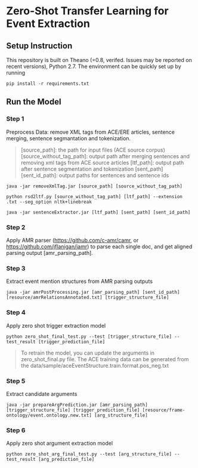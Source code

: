# Zero-Shot Transfer Learning for Event Extraction
## Setup Instruction
This repository is built on Theano (=0.8, verifed. Issues may be reported on recent versions), Python 2.7. The environment can be quickly set up by running 
```
pip install -r requirements.txt
```

## Run the Model

### Step 1
Preprocess Data: remove XML tags from ACE/ERE articles, sentence merging, sentence segmantation and tokenization.

 > [source_path]: the path for input files (ACE source corpus)
 > [source_without_tag_path]: output path after merging sentences and removing xml tags from ACE source articles
 > [ltf_path]: output path after sentence segmentation and tokenization
 > [sent_path] [sent_id_path]: output paths for sentences and sentence ids  


```
java -jar removeXmlTag.jar [source_path] [source_without_tag_path]
```
```
python rsd2ltf.py [source_without_tag_path] [ltf_path] --extension .txt --seg_option nltk+linebreak
```
```
java -jar sentenceExtractor.jar [ltf_path] [sent_path] [sent_id_path]
```

### Step 2
Apply AMR parser (https://github.com/c-amr/camr, or https://github.com/jflanigan/jamr) to parse each single doc, and get aligned parsing output [amr_parsing_path].

### Step 3
Extract event mention structures from AMR parsing outputs
```
java -jar amrPostProcessing.jar [amr_parsing_path] [sent_id_path] [resource/amrRelationsAnnotated.txt] [trigger_structure_file]
```

### Step 4
Apply zero shot trigger extraction model
```
python zero_shot_final_test.py --test [trigger_structure_file] --test_result [trigger_prediction_file]
```
> To retrain the model, you can update the arguments in zero_shot_final.py file. The ACE training data can be generated from the data/sample/aceEventStructure.train.format.pos_neg.txt

### Step 5
Extract candidate arguments
```
java -jar prepareArgPrediction.jar [amr_parsing_path] [trigger_structure_file] [trigger_prediction_file] [resource/frame-ontology/event.ontology.new.txt] [arg_structure_file]
```

### Step 6
Apply zero shot argument extraction model
```
python zero_shot_arg_final_test.py --test [arg_structure_file] --test_result [arg_prediction_file]
```

